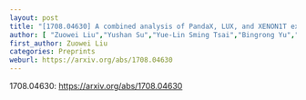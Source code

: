 ```yaml
---
layout: post
title: "[1708.04630] A combined analysis of PandaX, LUX, and XENON1T experiments within the framework of dark matter effective theory"
author: [ "Zuowei Liu","Yushan Su","Yue-Lin Sming Tsai","Bingrong Yu","Qiang Yuan" ]
first_author: Zuowei Liu
categories: Preprints
weburl: https://arxiv.org/abs/1708.04630
---
```


1708.04630: https://arxiv.org/abs/1708.04630
